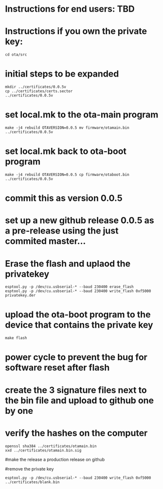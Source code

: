 # Instructions for end users: TBD

# Instructions if you own the private key:
```shell
cd ota/src
```

# initial steps to be expanded
```shell
mkdir ../certificates/0.0.5v 
cp ../certificates/certs.sector 
../certificates/0.0.5v 
```

# set local.mk to the ota-main program 
```shell
make -j4 rebuild OTAVERSION=0.0.5 mv firmware/otamain.bin ../certificates/0.0.5v 
```

# set local.mk back to ota-boot program 
```shell
make -j4 rebuild OTAVERSION=0.0.5 cp firmware/otaboot.bin ../certificates/0.0.5v 
```

# commit this as version 0.0.5 
# set up a new github release 0.0.5 as a pre-release using the just commited master...

# Erase the flash and uplaod the privatekey
```shell
esptool.py -p /dev/cu.usbserial-* --baud 230400 erase_flash 
esptool.py -p /dev/cu.usbserial-* --baud 230400 write_flash 0xf5000 privatekey.der
```

# upload the ota-boot program to the device that contains the private key 
```shell
make flash 
```

# power cycle to prevent the bug for software reset after flash 
# create the 3 signature files next to the bin file and upload to github one by one 
# verify the hashes on the computer 
```shell
openssl sha384 ../certificates/otamain.bin 
xxd ../certificates/otamain.bin.sig 
```

#make the release a production release on github 

#remove the private key
```shell
esptool.py -p /dev/cu.usbserial-* --baud 230400 write_flash 0xf5000 ../certificates/blank.bin
```